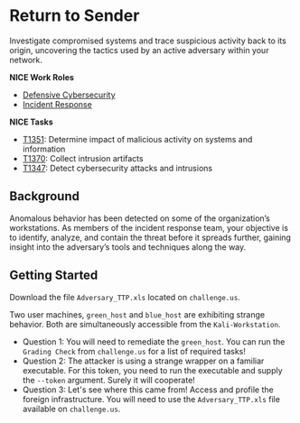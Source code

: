 # Return to Sender

Investigate compromised systems and trace suspicious activity back to its origin, uncovering the tactics used by an active adversary within your network.

**NICE Work Roles**
- [Defensive Cybersecurity](https://niccs.cisa.gov/workforce-development/nice-framework/work-role/defensive-cybersecurity)
- [Incident Response](https://niccs.cisa.gov/workforce-development/nice-framework/work-role/incident-response)

**NICE Tasks**
- [T1351](https://niccs.cisa.gov/workforce-development/nice-framework/work-role/defensive-cybersecurity): Determine impact of malicious activity on systems and information
- [T1370](https://niccs.cisa.gov/workforce-development/nice-framework/work-role/incident-response): Collect intrusion artifacts
- [T1347](https://niccs.cisa.gov/workforce-development/nice-framework/work-role/defensive-cybersecurity): Detect cybersecurity attacks and intrusions

## Background

Anomalous behavior has been detected on some of the organization’s workstations. As members of the incident response team, your objective is to identify, analyze, and contain the threat before it spreads further, gaining insight into the adversary’s tools and techniques along the way.

## Getting Started

Download the file ``Adversary_TTP.xls`` located on `challenge.us`. 

Two user machines, ``green_host`` and ``blue_host`` are exhibiting strange behavior. Both are simultaneously accessible from the ``Kali-Workstation``.
- Question 1: You will need to remediate the ``green_host``. You can run the ``Grading Check`` from ``challenge.us`` for a list of required tasks!
- Question 2: The attacker is using a strange wrapper on a familiar executable. For this token, you need to run the executable and supply the ``--token`` argument. Surely it will cooperate! 
- Question 3: Let's see where this came from! Access and profile the foreign infrastructure. You will need to use the ``Adversary_TTP.xls`` file available on ``challenge.us``. 
 